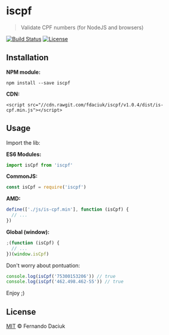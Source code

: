 # iscpf

> Validate CPF numbers (for NodeJS and browsers)

[![Build Status][travis-image]][travis-url]
[![License][license-image]][license-url]

## Installation

**NPM module:**

```console
npm install --save iscpf
```

**CDN:**

```console
<script src="//cdn.rawgit.com/fdaciuk/iscpf/v1.0.4/dist/is-cpf.min.js"></script>
```

## Usage

Import the lib:

**ES6 Modules:**

```js
import isCpf from 'iscpf'
```

**CommonJS:**

```js
const isCpf = require('iscpf')
```

**AMD:**

```js
define(['./js/is-cpf.min'], function (isCpf) {
  // ...
})
```

**Global (window):**

```js
;(function (isCpf) {
  // ...
})(window.isCpf)
```

Don't worry about pontuation:

```js
console.log(isCpf('75300153206')) // true
console.log(isCpf('462.498.462-55')) // true
```

Enjoy ;)

## License

[MIT][license-url] &copy; Fernando Daciuk

[travis-image]: https://img.shields.io/travis/fdaciuk/iscpf.svg?style=flat-square
[travis-url]: https://travis-ci.org/fdaciuk/iscpf
[license-image]: https://img.shields.io/badge/license-MIT-blue.svg?style=flat-square
[license-url]: https://github.com/fdaciuk/licenses/blob/master/MIT-LICENSE.md
